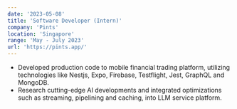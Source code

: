 ```yaml
---
date: '2023-05-08'
title: 'Software Developer (Intern)'
company: 'Pints'
location: 'Singapore'
range: 'May - July 2023'
url: 'https://pints.app/'
---
```


- Developed production code to mobile financial trading platform, utilizing technologies like Nestjs, Expo, Firebase, Testflight, Jest, GraphQL and MongoDB.
- Research cutting-edge AI developments and integrated optimizations such as streaming, pipelining and caching, into LLM service platform.
